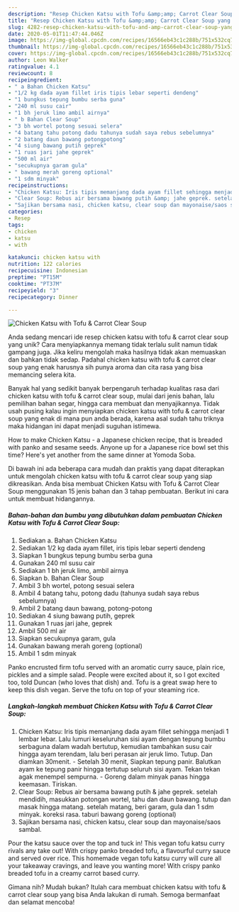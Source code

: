```yaml
---
description: "Resep Chicken Katsu with Tofu &amp;amp; Carrot Clear Soup yang Sempurna"
title: "Resep Chicken Katsu with Tofu &amp;amp; Carrot Clear Soup yang Sempurna"
slug: 4282-resep-chicken-katsu-with-tofu-and-amp-carrot-clear-soup-yang-sempurna
date: 2020-05-01T11:47:44.046Z
image: https://img-global.cpcdn.com/recipes/16566eb43c1c288b/751x532cq70/chicken-katsu-with-tofu-carrot-clear-soup-foto-resep-utama.jpg
thumbnail: https://img-global.cpcdn.com/recipes/16566eb43c1c288b/751x532cq70/chicken-katsu-with-tofu-carrot-clear-soup-foto-resep-utama.jpg
cover: https://img-global.cpcdn.com/recipes/16566eb43c1c288b/751x532cq70/chicken-katsu-with-tofu-carrot-clear-soup-foto-resep-utama.jpg
author: Leon Walker
ratingvalue: 4.1
reviewcount: 8
recipeingredient:
- " a Bahan Chicken Katsu"
- "1/2 kg dada ayam fillet iris tipis lebar seperti dendeng"
- "1 bungkus tepung bumbu serba guna"
- "240 ml susu cair"
- "1 bh jeruk limo ambil airnya"
- " b Bahan Clear Soup"
- "3 bh wortel potong sesuai selera"
- "4 batang tahu potong dadu tahunya sudah saya rebus sebelumnya"
- "2 batang daun bawang potongpotong"
- "4 siung bawang putih geprek"
- "1 ruas jari jahe geprek"
- "500 ml air"
- "secukupnya garam gula"
- " bawang merah goreng optional"
- "1 sdm minyak"
recipeinstructions:
- "Chicken Katsu: Iris tipis memanjang dada ayam fillet sehingga menjadi 1 lembar lebar. Lalu lumuri keseluruhan sisi ayam dengan tepung bumbu serbaguna dalam wadah bertutup, kemudian tambahkan susu cair hingga ayam terendam, lalu beri perasan air jeruk limo. Tutup. Dan diamkan 30menit. Setelah 30 menit, Siapkan tepung panir. Balutkan ayam ke tepung panir hingga tertutup seluruh sisi ayam. Tekan tekan agak menempel sempurna. Goreng dalam minyak panas hingga keemasan. Tiriskan."
- "Clear Soup: Rebus air bersama bawang putih &amp; jahe geprek. setelah mendidih, masukkan potongan wortel, tahu dan daun bawang. tutup dan masak hingga matang. setelah matang, beri garam, gula dan 1 sdm minyak. koreksi rasa. taburi bawang goreng (optional)"
- "Sajikan bersama nasi, chicken katsu, clear soup dan mayonaise/saos sambal."
categories:
- Resep
tags:
- chicken
- katsu
- with

katakunci: chicken katsu with 
nutrition: 122 calories
recipecuisine: Indonesian
preptime: "PT15M"
cooktime: "PT37M"
recipeyield: "3"
recipecategory: Dinner

---
```



![Chicken Katsu with Tofu &amp; Carrot Clear Soup](https://img-global.cpcdn.com/recipes/16566eb43c1c288b/751x532cq70/chicken-katsu-with-tofu-carrot-clear-soup-foto-resep-utama.jpg)

Anda sedang mencari ide resep chicken katsu with tofu &amp; carrot clear soup yang unik? Cara menyiapkannya memang tidak terlalu sulit namun tidak gampang juga. Jika keliru mengolah maka hasilnya tidak akan memuaskan dan bahkan tidak sedap. Padahal chicken katsu with tofu &amp; carrot clear soup yang enak harusnya sih punya aroma dan cita rasa yang bisa memancing selera kita.

Banyak hal yang sedikit banyak berpengaruh terhadap kualitas rasa dari chicken katsu with tofu &amp; carrot clear soup, mulai dari jenis bahan, lalu pemilihan bahan segar, hingga cara membuat dan menyajikannya. Tidak usah pusing kalau ingin menyiapkan chicken katsu with tofu &amp; carrot clear soup yang enak di mana pun anda berada, karena asal sudah tahu triknya maka hidangan ini dapat menjadi suguhan istimewa.

How to make Chicken Katsu - a Japanese chicken recipe, that is breaded with panko and sesame seeds. Anyone up for a Japanese rice bowl set this time? Here&#39;s yet another from the same dinner at Yomoda Soba.


Di bawah ini ada beberapa cara mudah dan praktis yang dapat diterapkan untuk mengolah chicken katsu with tofu &amp; carrot clear soup yang siap dikreasikan. Anda bisa membuat Chicken Katsu with Tofu &amp; Carrot Clear Soup menggunakan 15 jenis bahan dan 3 tahap pembuatan. Berikut ini cara untuk membuat hidangannya.

<!--inarticleads1-->

##### Bahan-bahan dan bumbu yang dibutuhkan dalam pembuatan Chicken Katsu with Tofu &amp; Carrot Clear Soup:

1. Sediakan  a. Bahan Chicken Katsu
1. Sediakan 1/2 kg dada ayam fillet, iris tipis lebar seperti dendeng
1. Siapkan 1 bungkus tepung bumbu serba guna
1. Gunakan 240 ml susu cair
1. Sediakan 1 bh jeruk limo, ambil airnya
1. Siapkan  b. Bahan Clear Soup
1. Ambil 3 bh wortel, potong sesuai selera
1. Ambil 4 batang tahu, potong dadu (tahunya sudah saya rebus sebelumnya)
1. Ambil 2 batang daun bawang, potong-potong
1. Sediakan 4 siung bawang putih, geprek
1. Gunakan 1 ruas jari jahe, geprek
1. Ambil 500 ml air
1. Siapkan secukupnya garam, gula
1. Gunakan  bawang merah goreng (optional)
1. Ambil 1 sdm minyak


Panko encrusted firm tofu served with an aromatic curry sauce, plain rice, pickles and a simple salad. People were excited about it, so I got excited too, told Duncan (who loves that dish) and. Tofu is a great swap here to keep this dish vegan. Serve the tofu on top of your steaming rice. 

<!--inarticleads2-->

##### Langkah-langkah membuat Chicken Katsu with Tofu &amp; Carrot Clear Soup:

1. Chicken Katsu: Iris tipis memanjang dada ayam fillet sehingga menjadi 1 lembar lebar. Lalu lumuri keseluruhan sisi ayam dengan tepung bumbu serbaguna dalam wadah bertutup, kemudian tambahkan susu cair hingga ayam terendam, lalu beri perasan air jeruk limo. Tutup. Dan diamkan 30menit. - Setelah 30 menit, Siapkan tepung panir. Balutkan ayam ke tepung panir hingga tertutup seluruh sisi ayam. Tekan tekan agak menempel sempurna. - Goreng dalam minyak panas hingga keemasan. Tiriskan.
1. Clear Soup: Rebus air bersama bawang putih &amp; jahe geprek. setelah mendidih, masukkan potongan wortel, tahu dan daun bawang. tutup dan masak hingga matang. setelah matang, beri garam, gula dan 1 sdm minyak. koreksi rasa. taburi bawang goreng (optional)
1. Sajikan bersama nasi, chicken katsu, clear soup dan mayonaise/saos sambal.


Pour the katsu sauce over the top and tuck in! This vegan tofu katsu curry rivals any take out! With crispy panko breaded tofu, a flavourful curry sauce and served over rice. This homemade vegan tofu katsu curry will cure all your takeaway cravings, and leave you wanting more! With crispy panko breaded tofu in a creamy carrot based curry. 

Gimana nih? Mudah bukan? Itulah cara membuat chicken katsu with tofu &amp; carrot clear soup yang bisa Anda lakukan di rumah. Semoga bermanfaat dan selamat mencoba!
